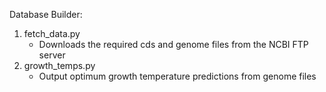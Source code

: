 Database Builder:
1. fetch_data.py
   - Downloads the required cds and genome files from the NCBI FTP server
2. growth_temps.py
   - Output optimum growth temperature predictions from genome files
